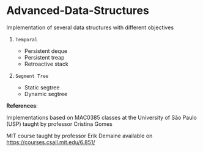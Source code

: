 # Advanced-Data-Structures
Implementation of several data structures with different objectives

1) `Temporal`
   - Persistent deque
   - Persistent treap
   - Retroactive stack
   
2) `Segment Tree`
   - Static segtree
   - Dynamic segtree

__References__: 

Implementations based on MAC0385 classes at the University of São Paulo (USP) taught by professor Cristina Gomes

MIT course taught by professor Erik Demaine available on https://courses.csail.mit.edu/6.851/
